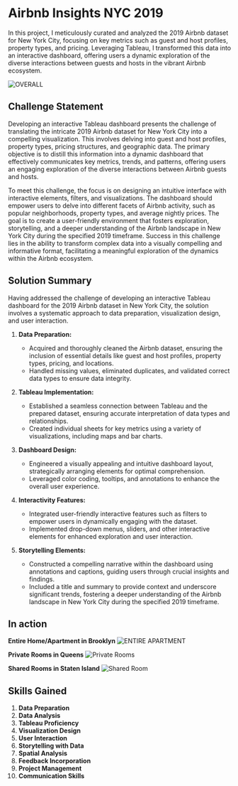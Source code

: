 # Airbnb Insights NYC 2019

In this project, I meticulously curated and analyzed the 2019 Airbnb dataset for New York City, focusing on key metrics such as guest and host profiles, property types, and pricing. Leveraging Tableau, I transformed this data into an interactive dashboard, offering users a dynamic exploration of the diverse interactions between guests and hosts in the vibrant Airbnb ecosystem.

![OVERALL ](https://github.com/AashishhSharmaa/Airbnb_Insights_NYC_2019-Tableau-Dashboard/assets/152653168/e9222416-7869-436e-9a28-773dd23c6573)

## Challenge Statement

Developing an interactive Tableau dashboard presents the challenge of translating the intricate 2019 Airbnb dataset for New York City into a compelling visualization. This involves delving into guest and host profiles, property types, pricing structures, and geographic data. The primary objective is to distill this information into a dynamic dashboard that effectively communicates key metrics, trends, and patterns, offering users an engaging exploration of the diverse interactions between Airbnb guests and hosts.

To meet this challenge, the focus is on designing an intuitive interface with interactive elements, filters, and visualizations. The dashboard should empower users to delve into different facets of Airbnb activity, such as popular neighborhoods, property types, and average nightly prices. The goal is to create a user-friendly environment that fosters exploration, storytelling, and a deeper understanding of the Airbnb landscape in New York City during the specified 2019 timeframe. Success in this challenge lies in the ability to transform complex data into a visually compelling and informative format, facilitating a meaningful exploration of the dynamics within the Airbnb ecosystem.

## Solution Summary

Having addressed the challenge of developing an interactive Tableau dashboard for the 2019 Airbnb dataset in New York City, the solution involves a systematic approach to data preparation, visualization design, and user interaction.

1. **Data Preparation:**
   - Acquired and thoroughly cleaned the Airbnb dataset, ensuring the inclusion of essential details like guest and host profiles, property types, pricing, and locations.
   - Handled missing values, eliminated duplicates, and validated correct data types to ensure data integrity.

2. **Tableau Implementation:**
   - Established a seamless connection between Tableau and the prepared dataset, ensuring accurate interpretation of data types and relationships.
   - Created individual sheets for key metrics using a variety of visualizations, including maps and bar charts.

3. **Dashboard Design:**
   - Engineered a visually appealing and intuitive dashboard layout, strategically arranging elements for optimal comprehension.
   - Leveraged color coding, tooltips, and annotations to enhance the overall user experience.

4. **Interactivity Features:**
   - Integrated user-friendly interactive features such as filters to empower users in dynamically engaging with the dataset.
   - Implemented drop-down menus, sliders, and other interactive elements for enhanced exploration and user interaction.

5. **Storytelling Elements:**
   - Constructed a compelling narrative within the dashboard using annotations and captions, guiding users through crucial insights and findings.
   - Included a title and summary to provide context and underscore significant trends, fostering a deeper understanding of the Airbnb landscape in New York City during the specified 2019 timeframe.
## In action

**Entire Home/Apartment in Brooklyn**
![ENTIRE APARTMENT](https://github.com/AashishhSharmaa/Airbnb_Insights_NYC_2019-Tableau-Dashboard/assets/152653168/9b67780e-5845-42cf-a150-a3270236aab6)

**Private Rooms in Queens**
![Private Rooms](https://github.com/AashishhSharmaa/Airbnb_Insights_NYC_2019-Tableau-Dashboard/assets/152653168/7179fb44-e847-40df-bca6-1b31053f48a6)

**Shared Rooms in Staten Island**
![Shared Room](https://github.com/AashishhSharmaa/Airbnb_Insights_NYC_2019-Tableau-Dashboard/assets/152653168/fe90814a-ee9a-4bc4-816e-d7e040657f43)

## Skills Gained

1. **Data Preparation**
2. **Data Analysis**
3. **Tableau Proficiency**
4. **Visualization Design**
5. **User Interaction**
6. **Storytelling with Data**
7. **Spatial Analysis**
8. **Feedback Incorporation**
9. **Project Management**
10. **Communication Skills**

